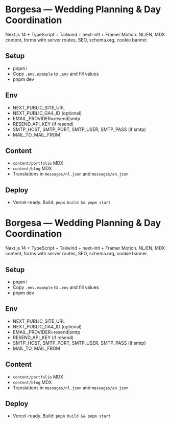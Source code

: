 # Borgesa — Wedding Planning & Day Coordination

Next.js 14 + TypeScript + Tailwind + next-intl + Framer Motion. NL/EN, MDX content, forms with server routes, SEO, schema.org, cookie banner.

## Setup

- pnpm i
- Copy `.env.example` to `.env` and fill values
- pnpm dev

## Env

- NEXT_PUBLIC_SITE_URL
- NEXT_PUBLIC_GA4_ID (optional)
- EMAIL_PROVIDER=resend|smtp
- RESEND_API_KEY (if resend)
- SMTP_HOST, SMTP_PORT, SMTP_USER, SMTP_PASS (if smtp)
- MAIL_TO, MAIL_FROM

## Content

- `content/portfolio` MDX
- `content/blog` MDX
- Translations in `messages/nl.json` and `messages/en.json`

## Deploy

- Vercel-ready. Build: `pnpm build && pnpm start`
# Borgesa — Wedding Planning & Day Coordination

Next.js 14 + TypeScript + Tailwind + next-intl + Framer Motion. NL/EN, MDX content, forms with server routes, SEO, schema.org, cookie banner.

## Setup

- pnpm i
- Copy `.env.example` to `.env` and fill values
- pnpm dev

## Env

- NEXT_PUBLIC_SITE_URL
- NEXT_PUBLIC_GA4_ID (optional)
- EMAIL_PROVIDER=resend|smtp
- RESEND_API_KEY (if resend)
- SMTP_HOST, SMTP_PORT, SMTP_USER, SMTP_PASS (if smtp)
- MAIL_TO, MAIL_FROM

## Content

- `content/portfolio` MDX
- `content/blog` MDX
- Translations in `messages/nl.json` and `messages/en.json`

## Deploy

- Vercel-ready. Build: `pnpm build && pnpm start`